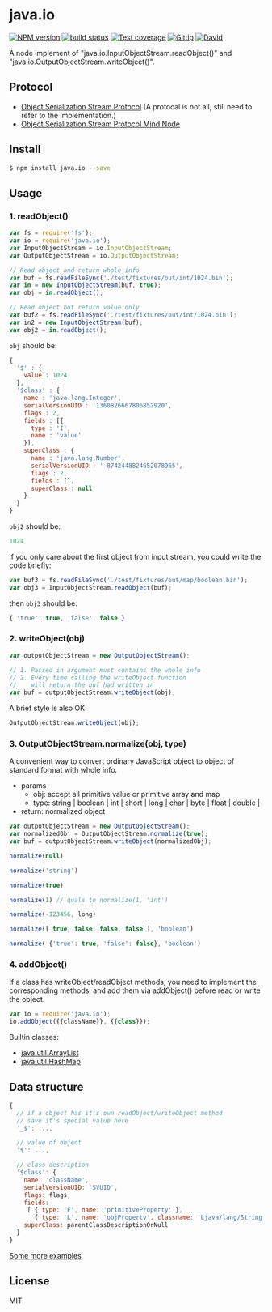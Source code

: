 # java.io

[![NPM version][npm-image]][npm-url]
[![build status][travis-image]][travis-url]
[![Test coverage][coveralls-image]][coveralls-url]
[![Gittip][gittip-image]][gittip-url]
[![David][david-image]][david-url]

[npm-image]: https://img.shields.io/npm/v/java.io.svg?style=flat
[npm-url]: https://npmjs.org/package/java.io
[travis-image]: https://img.shields.io/travis/node-modules/java.io.svg?style=flat
[travis-url]: https://travis-ci.org/node-modules/java.io
[coveralls-image]: https://img.shields.io/coveralls/node-modules/java.io.svg?style=flat
[coveralls-url]: https://coveralls.io/r/node-modules/java.io?branch=master
[gittip-image]: https://img.shields.io/gittip/fengmk2.svg?style=flat
[gittip-url]: https://www.gittip.com/fengmk2/
[david-image]: https://img.shields.io/david/node-modules/java.io.svg?style=flat
[david-url]: https://david-dm.org/node-modules/java.io

A node implement of "java.io.InputObjectStream.readObject()" and "java.io.OutputObjectStream.writeObject()".

## Protocol

- [Object Serialization Stream Protocol](http://docs.oracle.com/javase/6/docs/platform/serialization/spec/protocol.html) (A protocal is not all, still need to refer to the implementation.)
- [Object Serialization Stream Protocol Mind Node](https://www.dropbox.com/s/chqbm91wl5wx2oa/Object%20Serialization%20Stream%20Protocol.pdf)


## Install

```bash
$ npm install java.io --save
```

## Usage

### 1. readObject()

```js
var fs = require('fs');
var io = require('java.io');
var InputObjectStream = io.InputObjectStream;
var OutputObjectStream = io.OutputObjectStream;

// Read object and return whole info
var buf = fs.readFileSync('./test/fixtures/out/int/1024.bin');
var in = new InputObjectStream(buf, true);
var obj = in.readObject();

// Read object but return value only
var buf2 = fs.readFileSync('./test/fixtures/out/int/1024.bin');
var in2 = new InputObjectStream(buf);
var obj2 = in.readObject();
```

`obj` should be:

```js
{
  '$' : {
    value : 1024
  },
  '$class' : {
    name : 'java.lang.Integer',
    serialVersionUID : '1360826667806852920',
    flags : 2,
    fields : [{
      type : 'I',
      name : 'value'
    }],
    superClass : {
      name : 'java.lang.Number',
      serialVersionUID : '-8742448824652078965',
      flags : 2,
      fields : [],
      superClass : null
    }
  }
}
```

`obj2` should be:

```js
1024
```

if you only care about the first object from input stream, you could write the code briefly:

```js
var buf3 = fs.readFileSync('./test/fixtures/out/map/boolean.bin');
var obj3 = InputObjectStream.readObject(buf);
```

then `obj3` should be:

```js
{ 'true': true, 'false': false }
```

### 2. writeObject(obj)

```js
var outputObjectStream = new OutputObjectStream();

// 1. Passed in argument must contains the whole info
// 2. Every time calling the writeObject function
//    will return the buf had written in
var buf = outputObjectStream.writeObject(obj);
```

A brief style is also OK:

```js
OutputObjectStream.writeObject(obj);
```

### 3. OutputObjectStream.normalize(obj, type)

A convenient way to convert ordinary JavaScript object to object of standard format with whole info.

- params
  - obj: accept all primitive value or primitive array and map
  - type: string | boolean | int | short | long | char | byte | float | double |
- return: normalized object

```js
var outputObjectStream = new OutputObjectStream();
var normalizedObj = OutputObjectStream.normalize(true);
var buf = outputObjectStream.writeObject(normalizedObj);
```

```js
normalize(null)

normalize('string')

normalize(true)

normalize(1) // quals to normalize(1, 'int')

normalize(-123456, long)

normalize([ true, false, false, false ], 'boolean')

normalize( {'true': true, 'false': false}, 'boolean')
```

### 4. addObject()

If a class has writeObject/readObject methods, you need to implement the corresponding methods, and add them via addObject() before read or write the object.

```js
var io = require('java.io');
io.addObject({{className}}, {{class}});

```

Builtin classes:

- [java.util.ArrayList](./lib/objects/array_list.js)
- [java.util.HashMap](./lib/objects/hash_map.js)

## Data structure

```js
{
  // if a object has it's own readObject/writeObject method
  // save it's special value here
  '_$': ...,

  // value of object
  '$': ...,

  // class description
  '$class': {
    name: 'className',
    serialVersionUID: 'SVUID',
    flags: flags,
    fields:
     [ { type: 'F', name: 'primitiveProperty' },
       { type: 'L', name: 'objProperty', classname: 'Ljava/lang/String;' }],
    superClass: parentClassDescriptionOrNull
  }
}
```

[Some more examples](test/fixtures/in/)

## License

MIT
